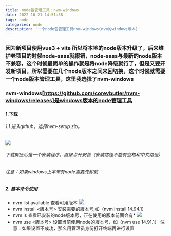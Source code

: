 ```yaml
---
title: node包管理工具：nvm-windows
date: 2022-10-21 14:51:38
tags: node
categories: node
description: '一个node包管理工具nvm-windows(nvm的windows版本)' 
---
```


### 因为新项目使用vue3 + vite 所以将本地的node版本升级了，后来维护老项目的时候node-sass就报错，node-sass与最新的node版本不兼容，这个时候最简单的操作就是将node降级就行了，但是又要开发新项目，所以需要在几个node版本之间来回切换，这个时候就需要一个node版本管理工具，这里我选择了nvm-windows
### nvm-windows[https://github.com/coreybutler/nvm-windows/releases]是windows版本的node管理工具
####  1.下载
###### 1.1 进入github，选择nvm-setup.zip。
![](https://s3.bmp.ovh/imgs/2022/10/21/42f4ccefb2833173.png)
###### 下载解压后是一个安装程序，直接点开安装（安装路径不能有空格和中文路径）
###### 注意：如果windows上本来有node需要先卸载
##### 2. 基本命令使用
+ nvm list available 查看可用版本
![](https://s3.bmp.ovh/imgs/2022/10/21/de9df0509e9e1aa9.png)
+ nvm install <版本号>   安装需要的版本号,如（nvm install 14.94.1）
+ nvm ls  查看已安装的node版本号，正在使用的版本前面会有*
![](https://s3.bmp.ovh/imgs/2022/10/21/4a34e915d2478f88.png)
+ nvm use <版本号> 设置当前使用node的版本号，如（nvm use 14.91.1） 注意：如果设置不成功，那么用管理员身份打开终端再进行设置
